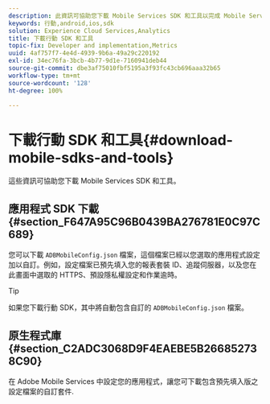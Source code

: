 ```yaml
---
description: 此資訊可協助您下載 Mobile Services SDK 和工具以完成 Mobile Services 實施。
keywords: 行動,android,ios,sdk
solution: Experience Cloud Services,Analytics
title: 下載行動 SDK 和工具
topic-fix: Developer and implementation,Metrics
uuid: 4af757f7-4e4d-4939-9b6a-49a29c220192
exl-id: 34ec76fa-3bcb-4b77-9d1e-7160941deb44
source-git-commit: dbe3af75010fbf5195a3f93fc43cb696aaa32b65
workflow-type: tm+mt
source-wordcount: '128'
ht-degree: 100%

---
```


# 下載行動 SDK 和工具{#download-mobile-sdks-and-tools}

這些資訊可協助您下載 Mobile Services SDK 和工具。

## 應用程式 SDK 下載 {#section_F647A95C96B0439BA276781E0C97C689}

您可以下載 `ADBMobileConfig.json` 檔案，這個檔案已經以您選取的應用程式設定加以自訂。例如，設定檔案已預先填入您的報表套裝 ID、追蹤伺服器，以及您在此畫面中選取的 HTTPS、預設隱私權設定和作業逾時。

>[!TIP]
>
>如果您下載行動 SDK，其中將自動包含自訂的 `ADBMobileConfig.json` 檔案。

## 原生程式庫 {#section_C2ADC3068D9F4EAEBE5B266852738C90}

在 Adobe Mobile Services 中設定您的應用程式，讓您可下載包含預先填入版之設定檔案的自訂套件.

